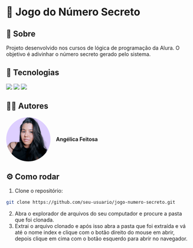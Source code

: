 <h1>🎲 Jogo do Número Secreto</h1>

<h2>📌 Sobre</h2>
<p>Projeto desenvolvido nos cursos de lógica de programação da Alura. O objetivo é adivinhar o número secreto gerado pelo sistema.</p>

## 🚀 Tecnologias
<div>
  <img src="https://img.shields.io/badge/HTML-239120?style=for-the-badge&logo=html5&logoColor=white">
  <img src="https://img.shields.io/badge/CSS-239120?&style=for-the-badge&logo=css3&logoColor=white">
  <img src="https://img.shields.io/badge/JavaScript-F7DF1E?style=for-the-badge&logo=javascript&logoColor=black">
</div>

## 👩🏾 Autores
<div style="display: flex; align-items: center; gap: 15px;">
  <img src="img/fotodeperfil-eu.png" width="120" style="border-radius: 50%;" alt="Foto de perfil">
  <p><b>Angélica Feitosa</b></p>
</div>

## ⚙️ Como rodar
1. Clone o repositório:  
```bash
git clone https://github.com/seu-usuario/jogo-numero-secreto.git
```
2. Abra o explorador de arquivos do seu computador e procure a pasta que foi clonada.
3. Extrai o arquivo clonado e após isso abra a pasta que foi extraída e vá até o nome index e clique com o botão direito do mouse em abrir, depois clique em cima com o botão esquerdo para abrir no navegador.
